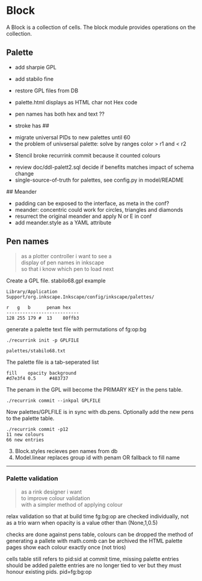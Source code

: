 # Block

A Block is a collection of cells. The block module provides operations on the collection.

## Palette

- add sharpie GPL
- add stabilo fine
- restore GPL files from DB

- palette.html displays as HTML char not Hex code
- pen names has both hex and text ??
+ stroke has ##
- migrate universal PIDs to new palettes until 60
- the problem of univsersal palette: solve by ranges color > r1 and < r2
+ Stencil broke recurrink commit because it counted colours
- review doc/ddl-palett2.sql decide if benefits matches impact of schema change
- single-source-of-truth for palettes, see config.py in model/README

## Meander
- padding can be exposed to the interface, as meta in the conf?
- meander: concentric could work for circles, triangles and diamonds
- resurrect the original meander and apply N or E in conf 
- add meander.style as a YAML attribute


## Pen names

> as a plotter controller i want to see a  
> display of pen names in inkscape   
> so that i know which pen to load next  


Create a GPL file.
stabilo68.gpl example

```
Library/Application Support/org.inkscape.Inkscape/config/inkscape/palettes/

r   g   b      penam hex
---------------------------
128 255 179 #  13    80ffb3
```
generate a palette text file with permutations of fg:op:bg

```
./recurrink init -p GPLFILE

palettes/stabilo68.txt
```
The palette file is a tab-seperated list
```
fill    opacity background
#d7e3f4 0.5     #483737
```
The penam in the GPL will become the PRIMARY KEY in the pens table.

```
./recurrink commit --inkpal GPLFILE
```
Now palettes/GPLFILE is in sync with db.pens. Optionally add the new pens to the palette table.

```
./recurrink commit -p12
11 new colours 
66 new entries
```

3. Block.styles recieves pen names from db
4. Model.linear replaces group id with penam OR fallback to fill name


-------------------------------------------------------------------------------
### Palette validation
> as a rink designer i want  
> to improve colour validation  
> with a simpler method of applying colour

relax validation so that at build time
fg:bg:op are checked individually, not as a trio
warn when opacity is a value other than (None,1,0.5)

checks are done against pens table, colours can be dropped
the method of generating a pallete with math.comb can be archived
the HTML palette pages show each colour exactly once (not trios)

cells table still refers to pid:sid
at commit time, missing palette entries should be added 
palette entries are no longer tied to ver
but they must honour existing pids. pid=fg:bg:op
